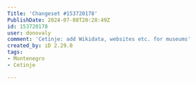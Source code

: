 ```yaml
---
Title: 'Changeset #153720178'
PublishDate: 2024-07-08T20:28:49Z
id: 153720178
user: donovaly
comment: 'Cetinje: add Wikidata, websites etc. for museums'
created_by: iD 2.29.0
tags:
- Montenegro
- Cetinje

---
```

